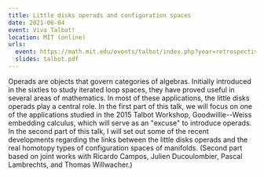 ```yaml
---
title: Little disks operads and configuration spaces
date: 2021-06-04
event: Viva Talbot!
location: MIT (online)
urls:
  event: https://math.mit.edu/events/talbot/index.php?year=retrospective_2021
  slides: talbot.pdf
---
```


Operads are objects that govern categories of algebras.
Initially introduced in the sixties to study iterated loop spaces, they have proved useful in several areas of mathematics.
In most of these applications, the little disks operads play a central role.
In the first part of this talk, we will focus on one of the applications studied in the 2015 Talbot Workshop, Goodwillie--Weiss embedding calculus, which will serve as an "excuse" to introduce operads.
In the second part of this talk, I will set out some of the recent developments regarding the links between the little disks operads and the real homotopy types of configuration spaces of manifolds.
(Second part based on joint works with Ricardo Campos, Julien Ducoulombier, Pascal Lambrechts, and Thomas Willwacher.)
